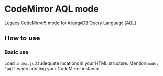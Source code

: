 # CodeMirror AQL mode
Legacy [CodeMirror5](https://codemirror.net/5/) mode for [ArangoDB](https://www.arangodb.com/docs/stable/aql/) Query Language (AQL).

## How to use
### Basic use
Load `index.js` at adequate locations in your HTML structure.
Mention `mode: 'aql'` when creating your CodeMirror instance.

